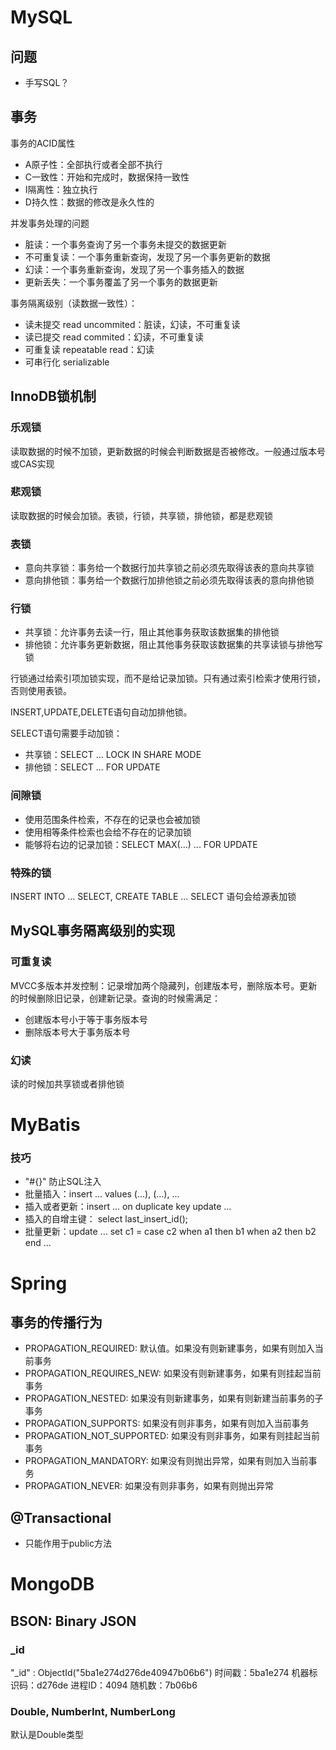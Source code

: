 # MySQL

## 问题
* 手写SQL？

## 事务
事务的ACID属性
- A原子性：全部执行或者全部不执行
- C一致性：开始和完成时，数据保持一致性
- I隔离性：独立执行
- D持久性：数据的修改是永久性的

并发事务处理的问题
- 脏读：一个事务查询了另一个事务未提交的数据更新
- 不可重复读：一个事务重新查询，发现了另一个事务更新的数据
- 幻读：一个事务重新查询，发现了另一个事务插入的数据
- 更新丢失：一个事务覆盖了另一个事务的数据更新

事务隔离级别（读数据一致性）：
- 读未提交 read uncommited：脏读，幻读，不可重复读
- 读已提交 read commited：幻读，不可重复读
- 可重复读 repeatable read：幻读
- 可串行化 serializable

## InnoDB锁机制
### 乐观锁
读取数据的时候不加锁，更新数据的时候会判断数据是否被修改。一般通过版本号或CAS实现

### 悲观锁
读取数据的时候会加锁。表锁，行锁，共享锁，排他锁，都是悲观锁

### 表锁
- 意向共享锁：事务给一个数据行加共享锁之前必须先取得该表的意向共享锁
- 意向排他锁：事务给一个数据行加排他锁之前必须先取得该表的意向排他锁

### 行锁
* 共享锁：允许事务去读一行，阻止其他事务获取该数据集的排他锁
* 排他锁：允许事务更新数据，阻止其他事务获取该数据集的共享读锁与排他写锁

行锁通过给索引项加锁实现，而不是给记录加锁。只有通过索引检索才使用行锁，否则使用表锁。

INSERT,UPDATE,DELETE语句自动加排他锁。

SELECT语句需要手动加锁：
- 共享锁：SELECT ... LOCK IN SHARE MODE
- 排他锁：SELECT ... FOR UPDATE

### 间隙锁
* 使用范围条件检索，不存在的记录也会被加锁
* 使用相等条件检索也会给不存在的记录加锁
* 能够将右边的记录加锁：SELECT MAX(...) ... FOR UPDATE

### 特殊的锁
INSERT INTO ... SELECT, CREATE TABLE ... SELECT 语句会给源表加锁


## MySQL事务隔离级别的实现
### 可重复读
MVCC多版本并发控制：记录增加两个隐藏列，创建版本号，删除版本号。更新的时候删除旧记录，创建新记录。查询的时候需满足：
* 创建版本号小于等于事务版本号
* 删除版本号大于事务版本号

### 幻读
读的时候加共享锁或者排他锁

# MyBatis

### 技巧
* "#{}" 防止SQL注入
* 批量插入：insert ... values (...), (...), ...
* 插入或者更新：insert ... on duplicate key update ...
* 插入的自增主键： select last_insert_id();
* 批量更新：update ... set c1 = case c2 when a1 then b1 when a2 then b2 end ...


# Spring

## 事务的传播行为
* PROPAGATION_REQUIRED: 默认值。如果没有则新建事务，如果有则加入当前事务
* PROPAGATION_REQUIRES_NEW: 如果没有则新建事务，如果有则挂起当前事务
* PROPAGATION_NESTED: 如果没有则新建事务，如果有则新建当前事务的子事务
* PROPAGATION_SUPPORTS: 如果没有则非事务，如果有则加入当前事务
* PROPAGATION_NOT_SUPPORTED: 如果没有则非事务，如果有则挂起当前事务
* PROPAGATION_MANDATORY: 如果没有则抛出异常，如果有则加入当前事务
* PROPAGATION_NEVER: 如果没有则非事务，如果有则抛出异常

## @Transactional
* 只能作用于public方法

# MongoDB

## BSON: Binary JSON

### _id
"_id" : ObjectId("5ba1e274d276de40947b06b6")
时间戳：5ba1e274
机器标识码：d276de
进程ID：4094
随机数：7b06b6

### Double, NumberInt, NumberLong
默认是Double类型